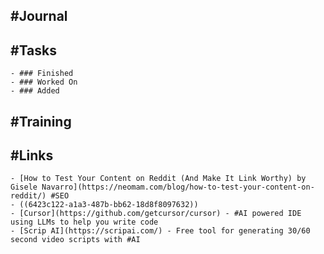 ## #Journal
## #Tasks
	- ### Finished
	- ### Worked On
	- ### Added
## #Training
## #Links
	- [How to Test Your Content on Reddit (And Make It Link Worthy) by Gisele Navarro](https://neomam.com/blog/how-to-test-your-content-on-reddit/) #SEO
	- ((6423c122-a1a3-487b-bb62-18d8f8097632))
	- [Cursor](https://github.com/getcursor/cursor) - #AI powered IDE using LLMs to help you write code
	- [Scrip AI](https://scripai.com/) - Free tool for generating 30/60 second video scripts with #AI